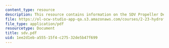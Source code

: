 ```yaml
---
content_type: resource
description: This resource contains information on the SDV Propeller Design Project.
file: https://ol-ocw-studio-app-qa.s3.amazonaws.com/courses/2-23-hydrofoils-and-propellers-spring-2007/1ee2d1eba55515f4c27532de5b47f699_sdv.pdf
file_type: application/pdf
resourcetype: Document
title: sdv.pdf
uid: 1ee2d1eb-a555-15f4-c275-32de5b47f699
---
```

